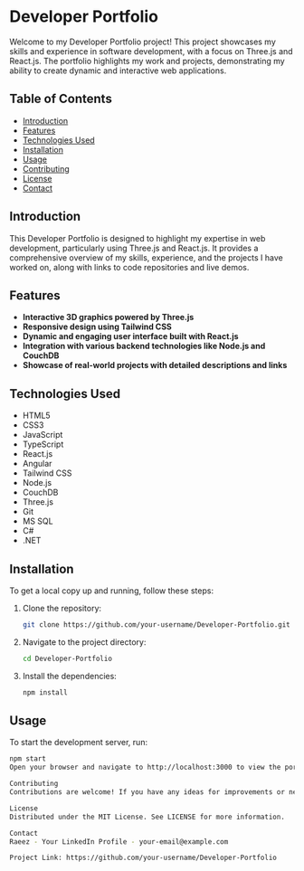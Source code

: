 # Developer Portfolio

Welcome to my Developer Portfolio project! This project showcases my skills and experience in software development, with a focus on Three.js and React.js. The portfolio highlights my work and projects, demonstrating my ability to create dynamic and interactive web applications.

## Table of Contents

- [Introduction](#introduction)
- [Features](#features)
- [Technologies Used](#technologies-used)
- [Installation](#installation)
- [Usage](#usage)
- [Contributing](#contributing)
- [License](#license)
- [Contact](#contact)

## Introduction

This Developer Portfolio is designed to highlight my expertise in web development, particularly using Three.js and React.js. It provides a comprehensive overview of my skills, experience, and the projects I have worked on, along with links to code repositories and live demos.

## Features

- **Interactive 3D graphics powered by Three.js**
- **Responsive design using Tailwind CSS**
- **Dynamic and engaging user interface built with React.js**
- **Integration with various backend technologies like Node.js and CouchDB**
- **Showcase of real-world projects with detailed descriptions and links**

## Technologies Used

- HTML5
- CSS3
- JavaScript
- TypeScript
- React.js
- Angular
- Tailwind CSS
- Node.js
- CouchDB
- Three.js
- Git
- MS SQL
- C#
- .NET

## Installation

To get a local copy up and running, follow these steps:

1. Clone the repository:
    ```sh
    git clone https://github.com/your-username/Developer-Portfolio.git
    ```
2. Navigate to the project directory:
    ```sh
    cd Developer-Portfolio
    ```
3. Install the dependencies:
    ```sh
    npm install
    ```

## Usage

To start the development server, run:
```sh
npm start
Open your browser and navigate to http://localhost:3000 to view the portfolio.

Contributing
Contributions are welcome! If you have any ideas for improvements or new features, feel free to open an issue or submit a pull request.

License
Distributed under the MIT License. See LICENSE for more information.

Contact
Raeez - Your LinkedIn Profile - your-email@example.com

Project Link: https://github.com/your-username/Developer-Portfolio
